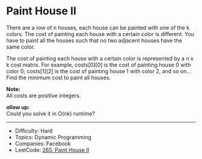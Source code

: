 # Paint House II

There are a row of n houses, each house can be painted with one of the k colors. The cost of painting each house with a certain color is different. You have to paint all the houses such that no two adjacent houses have the same color.

The cost of painting each house with a certain color is represented by a n x k cost matrix. For example, costs[0][0] is the cost of painting house 0 with color 0; costs[1][2] is the cost of painting house 1 with color 2, and so on... Find the minimum cost to paint all houses.

**Note:**  
All costs are positive integers.

**ollow up:**  
Could you solve it in O(nk) runtime?

---

* Difficulty: Hard
* Topics: Dynamic Programming
* Companies: Facebook
* LeetCode: [265. Paint House II](https://leetcode.com/problems/paint-house-ii/description/)
